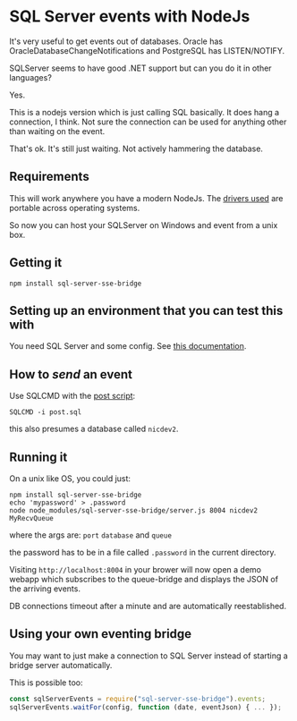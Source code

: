 # SQL Server events with NodeJs

It's very useful to get events out of databases. Oracle has
OracleDatabaseChangeNotifications and PostgreSQL has LISTEN/NOTIFY.

SQLServer seems to have good .NET support but can you do it in other
languages?

Yes.

This is a nodejs version which is just calling SQL basically. It does
hang a connection, I think. Not sure the connection can be used for
anything other than waiting on the event.

That's ok. It's still just waiting. Not actively hammering the
database.

## Requirements

This will work anywhere you have a modern NodeJs. The [drivers
used](http://tediousjs.github.io/tedious/) are portable across
operating systems.

So now you can host your SQLServer on Windows and event from a unix
box.

## Getting it

```
npm install sql-server-sse-bridge
```

## Setting up an environment that you can test this with

You need SQL Server and some config. See [this documentation](Setup.md).

## How to *send* an event

Use SQLCMD with the [post script](post.sql):

```
SQLCMD -i post.sql
```

this also presumes a database called `nicdev2`.

## Running it

On a unix like OS, you could just:

```
npm install sql-server-sse-bridge
echo 'mypassword' > .password
node node_modules/sql-server-sse-bridge/server.js 8004 nicdev2 MyRecvQueue
```

where the args are: `port` `database` and `queue`

the password has to be in a file called `.password` in the current
directory.

Visiting `http://localhost:8004` in your brower will now open a demo
webapp which subscribes to the queue-bridge and displays the JSON of
the arriving events.

DB connections timeout after a minute and are automatically
reestablished.

## Using your own eventing bridge

You may want to just make a connection to SQL Server instead of
starting a bridge server automatically.

This is possible too:

```javascript
const sqlServerEvents = require("sql-server-sse-bridge").events;
sqlServerEvents.waitFor(config, function (date, eventJson) { ... });
```
